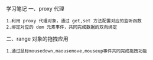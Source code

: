 学习笔记
一、proxy 代理

    1.利用 proxy 代理对象，通过 get,set 方法配置对应的监听函数
    2.绑定对应的 dom 元素事件，共同完成数据的双向绑定

二、range 对象的拖拽应用

    1.通过鼠标mousedown,maousemove,mouseup事件共同完成拖拽功能
